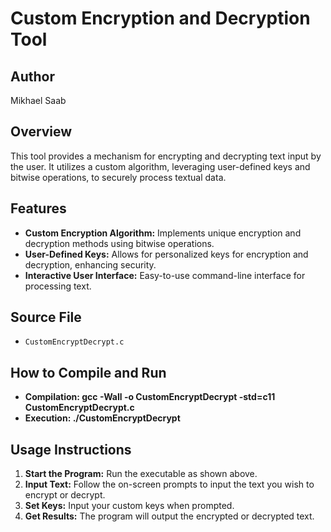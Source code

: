 # Custom Encryption and Decryption Tool

## Author
Mikhael Saab

## Overview
This tool provides a mechanism for encrypting and decrypting text input by the user. It utilizes a custom algorithm, leveraging user-defined keys and bitwise operations, to securely process textual data.

## Features
- **Custom Encryption Algorithm:** Implements unique encryption and decryption methods using bitwise operations.
- **User-Defined Keys:** Allows for personalized keys for encryption and decryption, enhancing security.
- **Interactive User Interface:** Easy-to-use command-line interface for processing text.

## Source File
- `CustomEncryptDecrypt.c`

## How to Compile and Run
- **Compilation: gcc -Wall -o CustomEncryptDecrypt -std=c11 CustomEncryptDecrypt.c** 
- **Execution: ./CustomEncryptDecrypt** 

## Usage Instructions
1. **Start the Program:** Run the executable as shown above.
2. **Input Text:** Follow the on-screen prompts to input the text you wish to encrypt or decrypt.
3. **Set Keys:** Input your custom keys when prompted.
4. **Get Results:** The program will output the encrypted or decrypted text.
